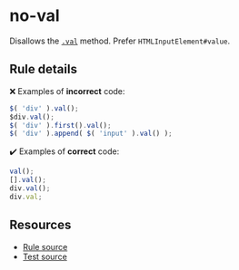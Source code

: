 # no-val

Disallows the [`.val`](https://api.jquery.com/val/) method. Prefer `HTMLInputElement#value`.

## Rule details

❌ Examples of **incorrect** code:
```js
$( 'div' ).val();
$div.val();
$( 'div' ).first().val();
$( 'div' ).append( $( 'input' ).val() );
```

✔️ Examples of **correct** code:
```js
val();
[].val();
div.val();
div.val;
```

## Resources

* [Rule source](/src/rules/no-val.js)
* [Test source](/src/tests/no-val.js)
